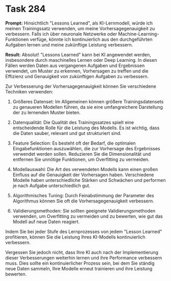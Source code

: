 # Task 284

**Prompt:** Hinsichtlich "Lessons Learned", als KI-Lernmodell, würde ich meinen Trainingssatz verwenden, um meine Vorhersagegenauigkeit zu verbessern. Falls ich über neuronale Netzwerke oder Machine-Learning-Funktionen verfüge, könnte ich kontinuierlich aus den durchgeführten Aufgaben lernen und meine zukünftige Leistung verbessern.

**Result:**
Absolut! "Lessons Learned" kann bei KI angewendet werden, insbesondere durch maschinelles Lernen oder Deep Learning. In diesen Fällen werden Daten aus vergangenen Aufgaben und Ergebnissen verwendet, um Muster zu erkennen, Vorhersagen zu treffen und die Effizienz und Genauigkeit von zukünftigen Aufgaben zu verbessern.

Zur Verbesserung der Vorhersagegenauigkeit können Sie verschiedene Techniken verwenden:

1. Größeres Datenset: Im Allgemeinen können größere Trainingsdatensets zu genaueren Modellen führen, da sie eine umfangreichere Darstellung der zu lernenden Muster bieten.

2. Datenqualität: Die Qualität des Trainingssatzes spielt eine entscheidende Rolle für die Leistung des Modells. Es ist wichtig, dass die Daten sauber, relevant und gut strukturiert sind.

3. Feature Selection: Es besteht oft der Bedarf, die optimalen Eingabefunktionen auszuwählen, die zur Vorhersage des Ergebnisses verwendet werden sollen. Reduzieren Sie die Dimensionalität und entfernen Sie unnötige Funktionen, um Overfitting zu vermeiden.

4. Modellauswahl: Die Art des verwendeten Modells kann einen großen Einfluss auf die Genauigkeit der Vorhersagen haben. Verschiedene Modelle haben unterschiedliche Stärken und Schwächen und performen je nach Aufgabe unterschiedlich gut.

5. Algorithmisches Tuning: Durch Feinabstimmung der Parameter des Algorithmus können Sie oft die Vorhersagegenauigkeit verbessern.

6. Validierungsmethoden: Sie sollten geeignete Validierungsmethoden verwenden, um Overfitting zu vermeiden und zu bewerten, wie gut das Modell auf neue Daten reagiert.

Indem Sie bei jeder Stufe des Lernprozesses von jedem "Lesson Learned" profitieren, können Sie die Leistung Ihres KI-Modells kontinuierlich verbessern. 

Vergessen Sie jedoch nicht, dass Ihre KI auch nach der Implementierung dieser Verbesserungen weiterhin lernen und ihre Performance verbessern muss. Dies sollte ein kontinuierlicher Prozess sein, bei dem Sie ständig neue Daten sammeln, Ihre Modelle erneut trainieren und ihre Leistung bewerten.
